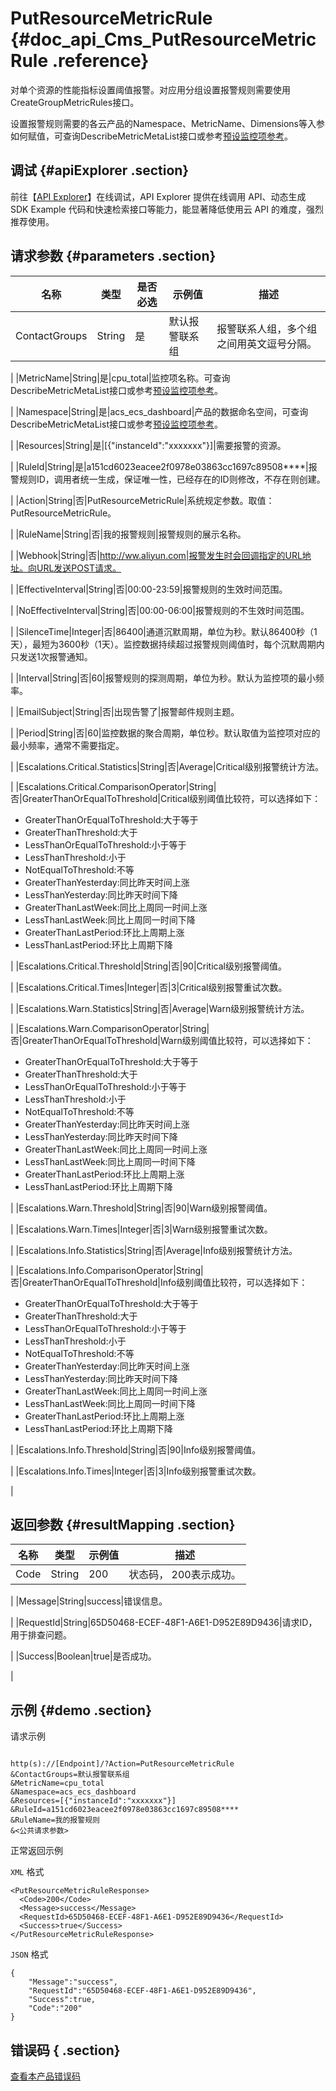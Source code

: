 # PutResourceMetricRule {#doc_api_Cms_PutResourceMetricRule .reference}

对单个资源的性能指标设置阈值报警。对应用分组设置报警规则需要使用CreateGroupMetricRules接口。

设置报警规则需要的各云产品的Namespace、MetricName、Dimensions等入参如何赋值，可查询DescribeMetricMetaList接口或参考[预设监控项参考](~~28619~~)。

## 调试 {#apiExplorer .section}

前往【[API Explorer](https://api.aliyun.com/#product=Cms&api=PutResourceMetricRule)】在线调试，API Explorer 提供在线调用 API、动态生成 SDK Example 代码和快速检索接口等能力，能显著降低使用云 API 的难度，强烈推荐使用。

## 请求参数 {#parameters .section}

|名称|类型|是否必选|示例值|描述|
|--|--|----|---|--|
|ContactGroups|String|是|默认报警联系组|报警联系人组，多个组之间用英文逗号分隔。

 |
|MetricName|String|是|cpu\_total|监控项名称。可查询DescribeMetricMetaList接口或参考[预设监控项参考](~~28619~~)。

 |
|Namespace|String|是|acs\_ecs\_dashboard|产品的数据命名空间，可查询DescribeMetricMetaList接口或参考[预设监控项参考](~~28619~~)。

 |
|Resources|String|是|\[\{"instanceId":"xxxxxxx"\}\]|需要报警的资源。

 |
|RuleId|String|是|a151cd6023eacee2f0978e03863cc1697c89508\*\*\*\*|报警规则ID，调用者统一生成，保证唯一性，已经存在的ID则修改，不存在则创建。

 |
|Action|String|否|PutResourceMetricRule|系统规定参数。取值：PutResourceMetricRule。

 |
|RuleName|String|否|我的报警规则|报警规则的展示名称。

 |
|Webhook|String|否|http://ww.aliyun.com|报警发生时会回调指定的URL地址。向URL发送POST请求。

 |
|EffectiveInterval|String|否|00:00-23:59|报警规则的生效时间范围。

 |
|NoEffectiveInterval|String|否|00:00-06:00|报警规则的不生效时间范围。

 |
|SilenceTime|Integer|否|86400|通道沉默周期，单位为秒。默认86400秒（1天），最短为3600秒（1天）。监控数据持续超过报警规则阈值时，每个沉默周期内只发送1次报警通知。

 |
|Interval|String|否|60|报警规则的探测周期，单位为秒。默认为监控项的最小频率。

 |
|EmailSubject|String|否|出现告警了|报警邮件规则主题。

 |
|Period|String|否|60|监控数据的聚合周期，单位秒。默认取值为监控项对应的最小频率，通常不需要指定。

 |
|Escalations.Critical.Statistics|String|否|Average|Critical级别报警统计方法。

 |
|Escalations.Critical.ComparisonOperator|String|否|GreaterThanOrEqualToThreshold|Critical级别阈值比较符，可以选择如下：

 -   GreaterThanOrEqualToThreshold:大于等于
-   GreaterThanThreshold:大于
-   LessThanOrEqualToThreshold:小于等于
-   LessThanThreshold:小于
-   NotEqualToThreshold:不等
-   GreaterThanYesterday:同比昨天时间上涨
-   LessThanYesterday:同比昨天时间下降
-   GreaterThanLastWeek:同比上周同一时间上涨
-   LessThanLastWeek:同比上周同一时间下降
-   GreaterThanLastPeriod:环比上周期上涨
-   LessThanLastPeriod:环比上周期下降

 |
|Escalations.Critical.Threshold|String|否|90|Critical级别报警阈值。

 |
|Escalations.Critical.Times|Integer|否|3|Critical级别报警重试次数。

 |
|Escalations.Warn.Statistics|String|否|Average|Warn级别报警统计方法。

 |
|Escalations.Warn.ComparisonOperator|String|否|GreaterThanOrEqualToThreshold|Warn级别阈值比较符，可以选择如下：

 -   GreaterThanOrEqualToThreshold:大于等于
-   GreaterThanThreshold:大于
-   LessThanOrEqualToThreshold:小于等于
-   LessThanThreshold:小于
-   NotEqualToThreshold:不等
-   GreaterThanYesterday:同比昨天时间上涨
-   LessThanYesterday:同比昨天时间下降
-   GreaterThanLastWeek:同比上周同一时间上涨
-   LessThanLastWeek:同比上周同一时间下降
-   GreaterThanLastPeriod:环比上周期上涨
-   LessThanLastPeriod:环比上周期下降

 |
|Escalations.Warn.Threshold|String|否|90|Warn级别报警阈值。

 |
|Escalations.Warn.Times|Integer|否|3|Warn级别报警重试次数。

 |
|Escalations.Info.Statistics|String|否|Average|Info级别报警统计方法。

 |
|Escalations.Info.ComparisonOperator|String|否|GreaterThanOrEqualToThreshold|Info级别阈值比较符，可以选择如下：

 -   GreaterThanOrEqualToThreshold:大于等于
-   GreaterThanThreshold:大于
-   LessThanOrEqualToThreshold:小于等于
-   LessThanThreshold:小于
-   NotEqualToThreshold:不等
-   GreaterThanYesterday:同比昨天时间上涨
-   LessThanYesterday:同比昨天时间下降
-   GreaterThanLastWeek:同比上周同一时间上涨
-   LessThanLastWeek:同比上周同一时间下降
-   GreaterThanLastPeriod:环比上周期上涨
-   LessThanLastPeriod:环比上周期下降

 |
|Escalations.Info.Threshold|String|否|90|Info级别报警阈值。

 |
|Escalations.Info.Times|Integer|否|3|Info级别报警重试次数。

 |

## 返回参数 {#resultMapping .section}

|名称|类型|示例值|描述|
|--|--|---|--|
|Code|String|200|状态码， 200表示成功。

 |
|Message|String|success|错误信息。

 |
|RequestId|String|65D50468-ECEF-48F1-A6E1-D952E89D9436|请求ID，用于排查问题。

 |
|Success|Boolean|true|是否成功。

 |

## 示例 {#demo .section}

请求示例

``` {#request_demo}

http(s)://[Endpoint]/?Action=PutResourceMetricRule
&ContactGroups=默认报警联系组
&MetricName=cpu_total
&Namespace=acs_ecs_dashboard
&Resources=[{"instanceId":"xxxxxxx"}]
&RuleId=a151cd6023eacee2f0978e03863cc1697c89508****
&RuleName=我的报警规则
&<公共请求参数>

```

正常返回示例

`XML` 格式

``` {#xml_return_success_demo}
<PutResourceMetricRuleResponse>
  <Code>200</Code>
  <Message>success</Message>
  <RequestId>65D50468-ECEF-48F1-A6E1-D952E89D9436</RequestId>
  <Success>true</Success>
</PutResourceMetricRuleResponse>

```

`JSON` 格式

``` {#json_return_success_demo}
{
	"Message":"success",
	"RequestId":"65D50468-ECEF-48F1-A6E1-D952E89D9436",
	"Success":true,
	"Code":"200"
}
```

## 错误码 { .section}

[查看本产品错误码](https://error-center.aliyun.com/status/product/Cms)

